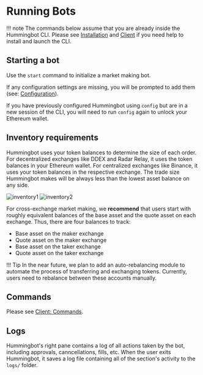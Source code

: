 # Running Bots

!!! note
    The commands below assume that you are already inside the Hummingbot CLI. Please see [Installation](/installation) and [Client](/operation/client) if you need help to install and launch the CLI.

## Starting a bot

Use the `start` command to initialize a market making bot. 

If any configuration settings are missing, you will be prompted to add them (see: [Configuration](/operation/configuration/)). 

If you have previously configured Hummingbot using `config` but are in a new session of the CLI, you will need to run `config` again to unlock your Ethereum wallet.

## Inventory requirements

Hummingbot uses your token balances to determine the size of each order. For decentralized exchanges like DDEX and Radar Relay, it uses the token balances in your Ethereum wallet. For centralized exchanges like Binance, it uses your token balances in the respective exchange. The trade size Hummingbot makes will be always less than the lowest asset balance on any side. 

![inventory1](/assets/img/figure1.png)
![inventory2](/assets/img/figure2.png)

For cross-exchange market making, we **recommend** that users start with roughly equivalent balances of the base asset and the quote asset on each exchange. Thus, there are four balances to track:

* Base asset on the maker exchange
* Quote asset on the maker exchange
* Base asset on the taker exchange
* Quote asset on the taker exchange

!!! Tip
    In the near future, we plan to add an auto-rebalancing module to automate the process of transferring and exchanging tokens. Currently, users need to rebalance between these accounts manually.

## Commands

Please see [Client: Commands](/operation/client#commands).

## Logs

Hummingbot's right pane contains a log of all actions taken by the bot, including approvals, canncellations, fills, etc. When the user exits Hummingbot, it saves a log file containing all of the section's activity to the `logs/` folder.